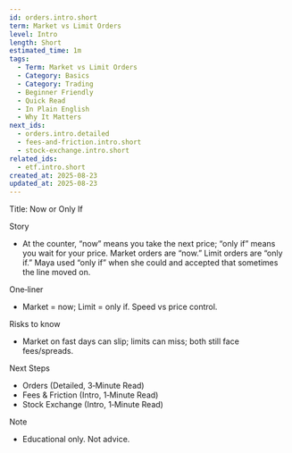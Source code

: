 ```yaml
---
id: orders.intro.short
term: Market vs Limit Orders
level: Intro
length: Short
estimated_time: 1m
tags:
  - Term: Market vs Limit Orders
  - Category: Basics
  - Category: Trading
  - Beginner Friendly
  - Quick Read
  - In Plain English
  - Why It Matters
next_ids:
  - orders.intro.detailed
  - fees-and-friction.intro.short
  - stock-exchange.intro.short
related_ids:
  - etf.intro.short
created_at: 2025-08-23
updated_at: 2025-08-23
---
```


Title: Now or Only If

Story
- At the counter, “now” means you take the next price; “only if” means you wait for your price. Market orders are “now.” Limit orders are “only if.” Maya used “only if” when she could and accepted that sometimes the line moved on.

One‑liner
- Market = now; Limit = only if. Speed vs price control.

Risks to know
- Market on fast days can slip; limits can miss; both still face fees/spreads.

Next Steps
- Orders (Detailed, 3‑Minute Read)
- Fees & Friction (Intro, 1‑Minute Read)
- Stock Exchange (Intro, 1‑Minute Read)

Note
- Educational only. Not advice.

